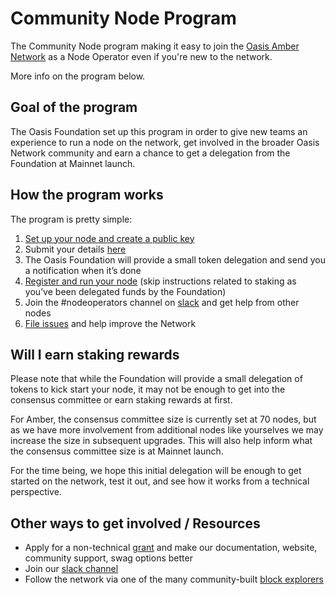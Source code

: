 # Community Node Program

The Community Node program making it easy to join the
[Oasis Amber Network](https://docs.oasis.dev/operators/amber-network.html)
as a Node Operator even if you're new to the network.

More info on the program below.

## Goal of the program

The Oasis Foundation set up this program in order to give
new teams an experience to run a node on the network, get involved
in the broader Oasis Network community and earn a chance to get a
delegation from the Foundation at Mainnet launch.

## How the program works

The program is pretty simple:

1. [Set up your node and create a public key](https://docs.oasis.dev/operators/running-node-on-amber-network.html#prerequisites)
2. Submit your details [here](https://oasisfoundation.typeform.com/to/Z0w1W2)
3. The Oasis Foundation will provide a small token delegation
and send you a notification when it’s done
4. [Register and run your node](https://docs.oasis.dev/operators/running-node-on-amber-network.html)
(skip instructions related to staking as you’ve been
delegated funds by the Foundation)
5. Join the #nodeoperators channel on [slack](www.oasisprotocol.org/slack)
and get help from other nodes
6. [File issues](https://github.com/oasisprotocol/oasis-core/issues/new/choose)
and help improve the Network

## Will I earn staking rewards

Please note that while the Foundation will provide a small delegation of tokens
to kick start your node, it may not be enough to get into the consensus committee
or earn staking rewards at first.

For Amber, the consensus committee size is currently set at 70 nodes, but as we
have more involvement from additional nodes like yourselves we may increase
the size in subsequent upgrades. This will also help inform what the consensus
committee size is at Mainnet launch.

For the time being, we hope this initial delegation will be enough to get started
on the network, test it out, and see how it works from a technical perspective.

## Other ways to get involved / Resources

* Apply for a non-technical [grant](https://oasisprotocol.org/en/grants)
and make our documentation, website, community support, swag options better
* Join our [slack channel](www.oasisprotocol.org/slack)
* Follow the network via one of the many community-built
[block explorers](https://docs.oasis.dev/operators/community-resources.html#block-explorers-validator-leaderboards)
